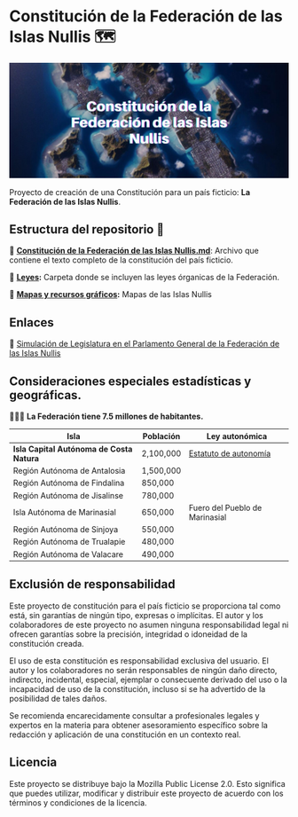 
# Constitución de la Federación de las Islas Nullis 🗺️

![Banner de Proyecto](https://raw.githubusercontent.com/OscarZambranoLa/Constitucion-de-las-Islas-Nullis/main/recursos-graficos/vista-satelital-hero.jpg)

Proyecto de creación de una Constitución para un país ficticio: **La Federación de las Islas Nullis**.


## Estructura del repositorio 📃
📜 **[Constitución de la Federación de las Islas Nullis.md](https://github.com/OscarZambranoLa/Constitucion-de-las-Islas-Nullis/blob/main/texto/Constituci%C3%B3n%20de%20la%20Federaci%C3%B3n%20de%20las%20Islas%20Nullis.md)**: Archivo que contiene el texto completo de la constitución del país ficticio.


📑 **[Leyes](https://github.com/OscarZambranoLa/Constitucion-de-las-Islas-Nullis/tree/main/leyes):** Carpeta donde se incluyen las leyes órganicas de la Federación.

🌄 **[Mapas y recursos gráficos](https://github.com/OscarZambranoLa/Constitucion-de-las-Islas-Nullis/tree/main/recursos-graficos):** Mapas de las Islas Nullis

## Enlaces
🏦  [Simulación de Legislatura en el Parlamento General de la Federación de las Islas Nullis](https://gastos.notion.site/gastos/Parlamento-General-de-la-Federaci-n-de-las-Islas-Nullis-72e11b28f2f0464c9be003840ef20bef)

## Consideraciones especiales estadísticas y geográficas.

 🧑🏽‍🦱 **La Federación tiene 7.5 millones de habitantes.**

| Isla                        | Población |Ley autonómica|
| ----------------------------- | --------- |---|
| **Isla Capital Autónoma de Costa Natura**| 2,100,000 |[Estatuto de autonomía](leyes/estatutos-autonomicos/Estatuto-de-Autonomia-de-la-Isla-Capital-Autonoma-de-Costa-Natura.md)|
| Región Autónoma de Antalosia  | 1,500,000 ||
| Región Autónoma de Findalina  | 850,000   ||
| Región Autónoma de Jisalinse  | 780,000   ||
| Isla Autónoma de Marinasial | 650,000   |Fuero del Pueblo de Marinasial|
| Región Autónoma de Sinjoya    | 550,000   ||
| Región Autónoma de Trualapie  | 480,000   ||
| Región Autónoma de Valacare   | 490,000   ||




## Exclusión de responsabilidad

Este proyecto de constitución para el país ficticio se proporciona tal como está, sin garantías de ningún tipo, expresas o implícitas. El autor y los colaboradores de este proyecto no asumen ninguna responsabilidad legal ni ofrecen garantías sobre la precisión, integridad o idoneidad de la constitución creada.

El uso de esta constitución es responsabilidad exclusiva del usuario. El autor y los colaboradores no serán responsables de ningún daño directo, indirecto, incidental, especial, ejemplar o consecuente derivado del uso o la incapacidad de uso de la constitución, incluso si se ha advertido de la posibilidad de tales daños.

Se recomienda encarecidamente consultar a profesionales legales y expertos en la materia para obtener asesoramiento específico sobre la redacción y aplicación de una constitución en un contexto real.


## Licencia
Este proyecto se distribuye bajo la Mozilla Public License 2.0. Esto significa que puedes utilizar, modificar y distribuir este proyecto de acuerdo con los términos y condiciones de la licencia.

